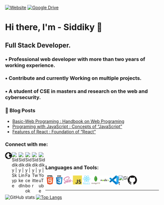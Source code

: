 [![Website](https://img.shields.io/website?label=visit-portfolio&style=for-the-badge&url=https://siddiky-portfolio.web.app/)](https://siddiky-portfolio.web.app/) [![Google Drive](https://img.shields.io/website?label=View-Resume&style=for-the-badge&url=https://drive.google.com/file/d/1MD7KtIoMcxQtXTMzjNUkHx3ow49S_k8_/view)](https://drive.google.com/file/d/1MD7KtIoMcxQtXTMzjNUkHx3ow49S_k8_/view)

<!-- [![Twitter Follow](https://img.shields.io/twitter/follow/NA_Siddiky?color=1DA1F2&logo=twitter&style=for-the-badge)](https://twitter.com/NA_Siddiky) -->

# Hi there, I'm - Siddiky 👋

## Full Stack Developer.

### • Professional web developer with more than two years of working experience.
### • Contribute and currently Working on multiple projects.
### • A student of CSE in masters and research on the web and cybersecurity.

### 📕 Blog Posts
- [Basic-Web Programing : Handbook on Web Programing](https://siddiky.medium.com/handbook-on-web-programing-ea440f7692f3)
- [Programing with JavaScript : Concepts of “JavaScript”](https://siddiky.medium.com/concepts-of-javascript-1970e3dbe938)
- [Features of React : Foundation of “React”](https://siddiky.medium.com/foundation-of-react-4eca195abc26)

### Connect with me:

[<img align="left" alt="Siddiky" width="22px" src="https://raw.githubusercontent.com/iconic/open-iconic/master/svg/globe.svg" />][website]
[<img align="left" alt="Siddiky | Skype" width="22px" src="https://cdn.jsdelivr.net/npm/simple-icons@v3/icons/skype.svg" />][skype]
[<img align="left" alt="Siddiky | LinkedIn" width="22px" src="https://cdn.jsdelivr.net/npm/simple-icons@v3/icons/linkedin.svg" />][linkedin]
[<img align="left" alt="Siddiky | Facebook" width="22px" src="https://cdn.jsdelivr.net/npm/simple-icons@v3/icons/facebook.svg" />][fecebook]
[<img align="left" alt="Siddiky | Twitter" width="22px" src="https://cdn.jsdelivr.net/npm/simple-icons@v3/icons/twitter.svg" />][twitter]
[<img align="left" alt="Siddiky | YouTube" width="22px" src="https://cdn.jsdelivr.net/npm/simple-icons@v3/icons/youtube.svg" />][youtube]

<br />

### Languages and Tools:

[<img align="left" alt="HTML5" width="30px" src="https://raw.githubusercontent.com/github/explore/80688e429a7d4ef2fca1e82350fe8e3517d3494d/topics/html/html.png" />][webdevplaylist]

[<img align="left" alt="CSS3" width="30px" src="https://raw.githubusercontent.com/github/explore/80688e429a7d4ef2fca1e82350fe8e3517d3494d/topics/css/css.png" />][cssplaylist]

[<img align="left" alt="Sass" width="30px" src="https://raw.githubusercontent.com/github/explore/80688e429a7d4ef2fca1e82350fe8e3517d3494d/topics/sass/sass.png" />][cssplaylist]

[<img align="left" alt="JavaScript" width="30px" src="https://raw.githubusercontent.com/devicons/devicon/master/icons/javascript/javascript-original.svg" />][jsplaylist]

[<img align="left" alt="React" width="30px" src="https://raw.githubusercontent.com/devicons/devicon/master/icons/react/react-original-wordmark.svg" />][reactplaylist]

[<img align="left" alt="MongoDB" width="30px" src="https://raw.githubusercontent.com/devicons/devicon/master/icons/mongodb/mongodb-original-wordmark.svg" />][webdevplaylist]

[<img align="left" alt="Node.js" width="30px" src="https://raw.githubusercontent.com/devicons/devicon/master/icons/nodejs/nodejs-original-wordmark.svg" />][webdevplaylist]

[<img align="left" alt="Visual Studio Code" width="30px" src="https://raw.githubusercontent.com/github/explore/80688e429a7d4ef2fca1e82350fe8e3517d3494d/topics/visual-studio-code/visual-studio-code.png" />][webdevplaylist]

[<img align="left" alt="Git" width="30px" src="https://www.vectorlogo.zone/logos/git-scm/git-scm-icon.svg" />][webdevplaylist]

[<img align="left" alt="GitHub" width="30px" src="https://raw.githubusercontent.com/github/explore/78df643247d429f6cc873026c0622819ad797942/topics/github/github.png" />][webdevplaylist]

<!-- [<img align="left" alt="SQL" width="30px" src="https://raw.githubusercontent.com/github/explore/80688e429a7d4ef2fca1e82350fe8e3517d3494d/topics/sql/sql.png" />][webdevplaylist] -->
<!-- [<img align="left" alt="MySQL" width="30px" src="https://raw.githubusercontent.com/github/explore/80688e429a7d4ef2fca1e82350fe8e3517d3494d/topics/mysql/mysql.png" />][webdevplaylist] -->

<!-- [<img align="left" alt="GraphQL" width="30px" src="https://raw.githubusercontent.com/github/explore/80688e429a7d4ef2fca1e82350fe8e3517d3494d/topics/graphql/graphql.png" />][webdevplaylist] -->

<br />
<br />

---

<!-- <p><img align="left" src="https://github-readme-stats.vercel.app/api/top-langs?username=NA-Siddiky&show_icons=true&locale=en&layout=compact" alt="NA-Siddiky"/></p> <p>&nbsp;<img align="center" src="https://github-readme-stats.vercel.app/api?username=NA-Siddiky&show_icons=true&locale=en" alt="NA-Siddiky" /></p>
<p><img align="center" src="https://github-readme-streak-stats.herokuapp.com/?user=NA-Siddiky&" alt="NA-Siddiky" /></p> -->

![GitHub stats](https://github-readme-stats.vercel.app/api?username=NA-Siddiky&show_icons=true) [![Top Langs](https://github-readme-stats.vercel.app/api/top-langs?username=NA-Siddiky&show_icons=true&locale=en&layout=compact)](https://github.com/anuraghazra/github-readme-stats)

<!-- <p><img align="center" src="https://github-readme-streak-stats.herokuapp.com/?user=NA-Siddiky&" alt="NA-Siddiky" /></p> -->


[website]: https://siddiky-portfolio.web.app/
[skype]: https://join.skype.com/invite/B8jnUqV8Ie6n
[twitter]: https://twitter.com/NA_Siddiky
[youtube]: https://www.youtube.com/channel/UC3EczAFwRQwm3aNBHlqS8yA
[fecebook]: https://www.facebook.com/Siddiky.Juwel
[linkedin]: https://www.linkedin.com/in/na-siddiky
[webdevplaylist]: https://www.youtube.com/playlist?list=PLkwxH9e_vrAJ0WbEsFA9W3I1W-g_BTsbt
[jsplaylist]: https://www.youtube.com/playlist?list=PLkwxH9e_vrALRJKu7wfXby3MKeflhTu6B
[cssplaylist]: https://www.youtube.com/playlist?list=PLkwxH9e_vrALSdvZuEh6gqQdmDoDIoqz4
[reactplaylist]: https://www.youtube.com/playlist?list=PLkwxH9e_vrAK4TdffpxKY3QGyHCpxFcQ0
